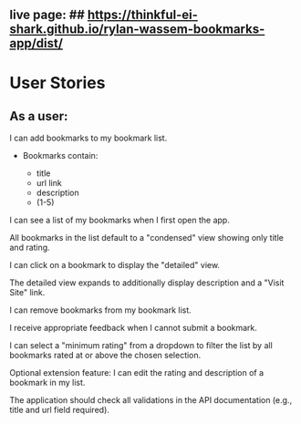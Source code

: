 ## live page: ## https://thinkful-ei-shark.github.io/rylan-wassem-bookmarks-app/dist/

# User Stories

## As a user:

I can add bookmarks to my bookmark list. 

* Bookmarks contain:

    * title
    * url link
    * description
    *  (1-5)

I can see a list of my bookmarks when I first open the app.

All bookmarks in the list default to a "condensed" view showing only title and rating.

I can click on a bookmark to display the "detailed" view.

The detailed view expands to additionally display description and a "Visit Site" link.

I can remove bookmarks from my bookmark list.

I receive appropriate feedback when I cannot submit a bookmark.

I can select a "minimum rating" from a dropdown to filter the list by all bookmarks rated at or above the chosen selection.

Optional extension feature: I can edit the rating and description of a bookmark in my list.

The application should check all validations in the API documentation (e.g., title and url field required).
